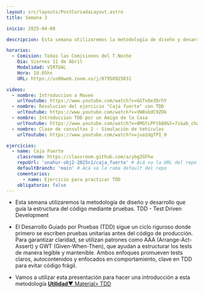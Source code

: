 ```yaml
---
layout: src/layouts/PostCursadaLayout.astro
title: Semana 3

inicio: 2025-04-08

descripcion: Esta semana utilizaremos la metodología de diseño y desarrollo que guía la estructura del código mediante pruebas. TDD

horarios:
  - Comision: Todas las Comisiones del T.Noche
    Dia: Viernes 11 de Abril
    Modalidad: VIRTUAL
    Hora: 18.05hs
    URL: https://us06web.zoom.us/j/87958925031

videos:
  - nombre: Introduccion a Maven
    urlYoutube: https://www.youtube.com/watch?v=GGTx0e3DrhY
  - nombre: Resolucion del ejercicio "Caja fuerte" con TDD
    urlYoutube: https://www.youtube.com/watch?v=VW8sbdC9ZOk
  - nombre: Introduccion TDD por un Amigo de la Casa
    urlYoutube: https://www.youtube.com/watch?v=8MGtLPFtbQ8&t=7s&ab_channel=ElSurtambi%C3%A9nprograma
  - nombre: Clase de consultas 2 - Simulación de Vehículos
    urlYoutube: https://www.youtube.com/watch?v=juo2dgTPI_0

ejercicios:
  - name: Caja Fuerte
    classroom: https://classroom.github.com/a/ybgZGFhw
    repoUrl: 'unahur-obj2-2025c1/caja_fuerte' # Acá va la URL del repo sin el "https://github.com/"
    defaultBranch: 'main' # Acá va la rama default del repo
    comentarios:
      - name: Ejercicio para practicar TDD
    obligatorio: false
---
```


- Esta semana utilizaremos la metodología de diseño y desarrollo que guía la estructura del código mediante pruebas. TDD - Test Driven Development

- El Desarrollo Guiado por Pruebas (TDD) sigue un ciclo riguroso donde primero se escriben pruebas unitarias antes del código de producción. Para garantizar claridad, se utilizan patrones como AAA (Arrange-Act-Assert) y GWT (Given-When-Then), que ayudan a estructurar los tests de manera legible y mantenible. Ambos enfoques promueven tests claros, autocontenidos y enfocados en comportamiento, clave en TDD para evitar código frágil.

- Vamos a utilizar esta presentación para hacer una introducción a esta metodología <a href="/material#tdd" target="_blank">**Utilidad**▼ Material> TDD</a>
